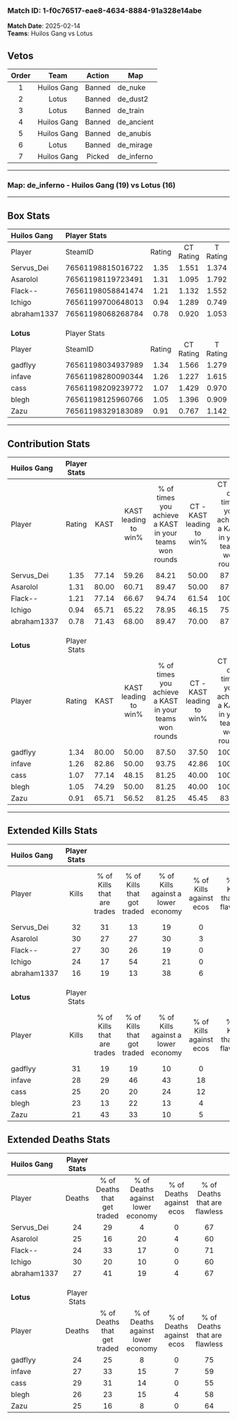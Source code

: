 ### Match ID: 1-f0c76517-eae8-4634-8884-91a328e14abe  
**Match Date**: 2025-02-14  
**Teams**: Huilos Gang vs Lotus  

## Vetos  

| Order | Team | Action | Map |
| :---: | :--: | :----: | --- |
| 1 | Huilos Gang | Banned | de_nuke |
| 2 | Lotus | Banned | de_dust2 |
| 3 | Lotus | Banned | de_train |
| 4 | Huilos Gang | Banned | de_ancient |
| 5 | Huilos Gang | Banned | de_anubis |
| 6 | Lotus | Banned | de_mirage |
| 7 | Huilos Gang | Picked | de_inferno |

---  

### **Map**: de_inferno - Huilos Gang (19) vs Lotus (16)  
---  

## Box Stats  

| **Huilos Gang** | Player Stats      |        |           |          |       |      |       |         |        |      |     |
| :- | :- | :-: | :-: | :-: | :-: | :-: | :-: | :-: | :-: | :-: | :-: |
| Player          | SteamID           | Rating | CT Rating | T Rating | KAST  | ADR  | Kills | Assists | Deaths | K/D  | HS% |
| Servus_Dei      | 76561198815016722 |  1.35  |   1.551   |  1.374   | 77.14 | 88.4 |  32   |    5    |   24   | 1.33 | 68  |
| Asarolol        | 76561198119723491 |  1.31  |   1.095   |  1.792   | 80.00 | 88.2 |  30   |    8    |   25   | 1.20 | 60  |
| Flack--         | 76561198058841474 |  1.21  |   1.132   |  1.552   | 77.14 | 82.7 |  27   |    8    |   24   | 1.13 | 44  |
| Ichigo          | 76561199700648013 |  0.94  |   1.289   |  0.749   | 65.71 | 74.4 |  24   |    7    |   30   | 0.80 | 45  |
| abraham1337     | 76561198068268784 |  0.78  |   0.920   |  1.053   | 71.43 | 57.3 |  16   |   10    |   27   | 0.59 | 37  |
|                 |                   |        |           |          |       |      |       |         |        |      |     |
|                 |                   |        |           |          |       |      |       |         |        |      |     |
|                 |                   |        |           |          |       |      |       |         |        |      |     |
| **Lotus**       | Player Stats      |        |           |          |       |      |       |         |        |      |     |
| Player          | SteamID           | Rating | CT Rating | T Rating | KAST  | ADR  | Kills | Assists | Deaths | K/D  | HS% |
| gadflyy         | 76561198034937989 |  1.34  |   1.566   |  1.279   | 80.00 | 84.6 |  31   |    9    |   24   | 1.29 | 54  |
| infave          | 76561198280090344 |  1.26  |   1.227   |  1.615   | 82.86 | 88.7 |  28   |   10    |   27   | 1.04 | 35  |
| cass            | 76561198209239772 |  1.07  |   1.429   |  0.970   | 77.14 | 77.6 |  25   |    8    |   29   | 0.86 | 32  |
| blegh           | 76561198125960766 |  1.05  |   1.396   |  0.909   | 74.29 | 76.3 |  23   |   12    |   26   | 0.88 | 86  |
| Zazu            | 76561198329183089 |  0.91  |   0.767   |  1.142   | 65.71 | 67.3 |  21   |    6    |   25   | 0.84 | 61  |
---  

## Contribution Stats  

| **Huilos Gang** | Player Stats |       |                      |                                                        |                           |                                                             |                          |                                                            |
| :- | :-: | :-: | :-: | :-: | :-: | :-: | :-: | :-: |
| Player          |    Rating    | KAST  | KAST leading to win% | % of times you achieve a KAST in your teams won rounds | CT - KAST leading to win% | CT - % of times you achieve a KAST in your teams won rounds | T - KAST leading to win% | T - % of times you achieve a KAST in your teams won rounds |
| Servus_Dei      |     1.35     | 77.14 |        59.26         |                         84.21                          |           50.00           |                            87.50                            |          69.23           |                           81.82                            |
| Asarolol        |     1.31     | 80.00 |        60.71         |                         89.47                          |           50.00           |                            87.50                            |          71.43           |                           90.91                            |
| Flack--         |     1.21     | 77.14 |        66.67         |                         94.74                          |           61.54           |                           100.00                            |          71.43           |                           90.91                            |
| Ichigo          |     0.94     | 65.71 |        65.22         |                         78.95                          |           46.15           |                            75.00                            |          90.00           |                           81.82                            |
| abraham1337     |     0.78     | 71.43 |        68.00         |                         89.47                          |           70.00           |                            87.50                            |          66.67           |                           90.91                            |
|                 |              |       |                      |                                                        |                           |                                                             |                          |                                                            |
|                 |              |       |                      |                                                        |                           |                                                             |                          |                                                            |
|                 |              |       |                      |                                                        |                           |                                                             |                          |                                                            |
| **Lotus**       | Player Stats |       |                      |                                                        |                           |                                                             |                          |                                                            |
| Player          |    Rating    | KAST  | KAST leading to win% | % of times you achieve a KAST in your teams won rounds | CT - KAST leading to win% | CT - % of times you achieve a KAST in your teams won rounds | T - KAST leading to win% | T - % of times you achieve a KAST in your teams won rounds |
| gadflyy         |     1.34     | 80.00 |        50.00         |                         87.50                          |           37.50           |                           100.00                            |          66.67           |                           80.00                            |
| infave          |     1.26     | 82.86 |        50.00         |                         93.75                          |           42.86           |                           100.00                            |          56.25           |                           90.00                            |
| cass            |     1.07     | 77.14 |        48.15         |                         81.25                          |           40.00           |                           100.00                            |          58.33           |                           70.00                            |
| blegh           |     1.05     | 74.29 |        50.00         |                         81.25                          |           40.00           |                           100.00                            |          63.64           |                           70.00                            |
| Zazu            |     0.91     | 65.71 |        56.52         |                         81.25                          |           45.45           |                            83.33                            |          66.67           |                           80.00                            |
---  

## Extended Kills Stats  

| **Huilos Gang** | Player Stats |                            |                            |                                    |                         |                              |                                 |                                       |                    |           |
| :- | :-: | :-: | :-: | :-: | :-: | :-: | :-: | :-: | :-: | :-: |
| Player          |    Kills     | % of Kills that are trades | % of Kills that got traded | % of Kills against a lower economy | % of Kills against ecos | % of Kills that are flawless | % of Kills that are close duels | % of Kills that are assisted by flash | Pistol Round Kills | AWP Kills |
| Servus_Dei      |      32      |             31             |             13             |                 19                 |            0            |              44              |               16                |                   3                   |         6          |     1     |
| Asarolol        |      30      |             27             |             27             |                 30                 |            3            |              53              |                7                |                   3                   |         1          |     0     |
| Flack--         |      27      |             30             |             26             |                 19                 |            0            |              81              |                4                |                   4                   |         1          |    10     |
| Ichigo          |      24      |             17             |             54             |                 21                 |            0            |              63              |                8                |                   4                   |         1          |     2     |
| abraham1337     |      16      |             19             |             13             |                 38                 |            6            |              69              |                6                |                  13                   |         0          |     0     |
|                 |              |                            |                            |                                    |                         |                              |                                 |                                       |                    |           |
|                 |              |                            |                            |                                    |                         |                              |                                 |                                       |                    |           |
|                 |              |                            |                            |                                    |                         |                              |                                 |                                       |                    |           |
| **Lotus**       | Player Stats |                            |                            |                                    |                         |                              |                                 |                                       |                    |           |
| Player          |    Kills     | % of Kills that are trades | % of Kills that got traded | % of Kills against a lower economy | % of Kills against ecos | % of Kills that are flawless | % of Kills that are close duels | % of Kills that are assisted by flash | Pistol Round Kills | AWP Kills |
| gadflyy         |      31      |             19             |             19             |                 10                 |            0            |              55              |                6                |                   3                   |         1          |     0     |
| infave          |      28      |             29             |             46             |                 43                 |           18            |              64              |                0                |                   4                   |         2          |     0     |
| cass            |      25      |             20             |             20             |                 24                 |           12            |              80              |                0                |                   0                   |         0          |    14     |
| blegh           |      23      |             13             |             22             |                 13                 |            4            |              74              |                0                |                   0                   |         1          |     0     |
| Zazu            |      21      |             43             |             33             |                 10                 |            5            |              48              |               10                |                   5                   |         4          |     0     |
## Extended Deaths Stats  

| **Huilos Gang** | Player Stats |                             |                                   |                          |                               |                            |                           |               |
| :- | :-: | :-: | :-: | :-: | :-: | :-: | :-: | :-: |
| Player          |    Deaths    | % of Deaths that get traded | % of Deaths against lower economy | % of Deaths against ecos | % of Deaths that are flawless | % of Deaths that are close | % of Deaths while blinded | Deaths to AWP |
| Servus_Dei      |      24      |             29              |                 4                 |            0             |              67               |             8              |             4             |       2       |
| Asarolol        |      25      |             16              |                20                 |            4             |              60               |             0              |             0             |       2       |
| Flack--         |      24      |             33              |                17                 |            0             |              71               |             4              |             4             |       3       |
| Ichigo          |      30      |             20              |                10                 |            0             |              60               |             3              |             3             |       4       |
| abraham1337     |      27      |             41              |                19                 |            4             |              67               |             0              |             0             |       3       |
|                 |              |                             |                                   |                          |                               |                            |                           |               |
|                 |              |                             |                                   |                          |                               |                            |                           |               |
|                 |              |                             |                                   |                          |                               |                            |                           |               |
| **Lotus**       | Player Stats |                             |                                   |                          |                               |                            |                           |               |
| Player          |    Deaths    | % of Deaths that get traded | % of Deaths against lower economy | % of Deaths against ecos | % of Deaths that are flawless | % of Deaths that are close | % of Deaths while blinded | Deaths to AWP |
| gadflyy         |      24      |             25              |                 8                 |            0             |              75               |             0              |            13             |       2       |
| infave          |      27      |             33              |                15                 |            7             |              59               |             7              |             0             |       4       |
| cass            |      29      |             31              |                14                 |            0             |              55               |             14             |             3             |       1       |
| blegh           |      26      |             23              |                15                 |            4             |              58               |             8              |             0             |       5       |
| Zazu            |      25      |             16              |                 8                 |            0             |              64               |             12             |             8             |       1       |

